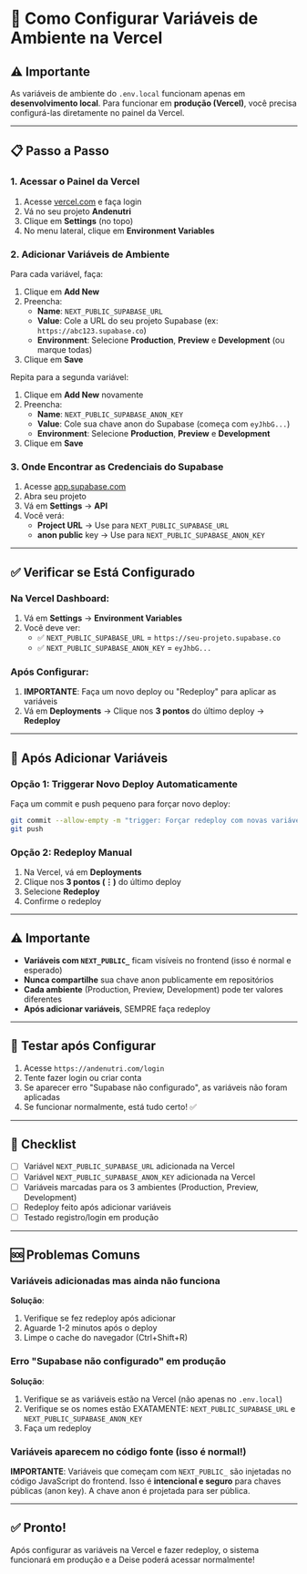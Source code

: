 # 🚀 Como Configurar Variáveis de Ambiente na Vercel

## ⚠️ Importante

As variáveis de ambiente do `.env.local` funcionam apenas em **desenvolvimento local**. Para funcionar em **produção (Vercel)**, você precisa configurá-las diretamente no painel da Vercel.

---

## 📋 Passo a Passo

### 1. **Acessar o Painel da Vercel**

1. Acesse [vercel.com](https://vercel.com) e faça login
2. Vá no seu projeto **Andenutri**
3. Clique em **Settings** (no topo)
4. No menu lateral, clique em **Environment Variables**

### 2. **Adicionar Variáveis de Ambiente**

Para cada variável, faça:

1. Clique em **Add New**
2. Preencha:
   - **Name**: `NEXT_PUBLIC_SUPABASE_URL`
   - **Value**: Cole a URL do seu projeto Supabase (ex: `https://abc123.supabase.co`)
   - **Environment**: Selecione **Production**, **Preview** e **Development** (ou marque todas)
3. Clique em **Save**

Repita para a segunda variável:

1. Clique em **Add New** novamente
2. Preencha:
   - **Name**: `NEXT_PUBLIC_SUPABASE_ANON_KEY`
   - **Value**: Cole sua chave anon do Supabase (começa com `eyJhbG...`)
   - **Environment**: Selecione **Production**, **Preview** e **Development**
3. Clique em **Save**

### 3. **Onde Encontrar as Credenciais do Supabase**

1. Acesse [app.supabase.com](https://app.supabase.com)
2. Abra seu projeto
3. Vá em **Settings** → **API**
4. Você verá:
   - **Project URL** → Use para `NEXT_PUBLIC_SUPABASE_URL`
   - **anon public** key → Use para `NEXT_PUBLIC_SUPABASE_ANON_KEY`

---

## ✅ Verificar se Está Configurado

### Na Vercel Dashboard:

1. Vá em **Settings** → **Environment Variables**
2. Você deve ver:
   - ✅ `NEXT_PUBLIC_SUPABASE_URL` = `https://seu-projeto.supabase.co`
   - ✅ `NEXT_PUBLIC_SUPABASE_ANON_KEY` = `eyJhbG...`

### Após Configurar:

1. **IMPORTANTE**: Faça um novo deploy ou "Redeploy" para aplicar as variáveis
2. Vá em **Deployments** → Clique nos **3 pontos** do último deploy → **Redeploy**

---

## 🔄 Após Adicionar Variáveis

### Opção 1: Triggerar Novo Deploy Automaticamente

Faça um commit e push pequeno para forçar novo deploy:

```bash
git commit --allow-empty -m "trigger: Forçar redeploy com novas variáveis de ambiente"
git push
```

### Opção 2: Redeploy Manual

1. Na Vercel, vá em **Deployments**
2. Clique nos **3 pontos (⋮)** do último deploy
3. Selecione **Redeploy**
4. Confirme o redeploy

---

## ⚠️ Importante

- **Variáveis com `NEXT_PUBLIC_`** ficam visíveis no frontend (isso é normal e esperado)
- **Nunca compartilhe** sua chave anon publicamente em repositórios
- **Cada ambiente** (Production, Preview, Development) pode ter valores diferentes
- **Após adicionar variáveis**, SEMPRE faça redeploy

---

## 🧪 Testar após Configurar

1. Acesse `https://andenutri.com/login`
2. Tente fazer login ou criar conta
3. Se aparecer erro "Supabase não configurado", as variáveis não foram aplicadas
4. Se funcionar normalmente, está tudo certo! ✅

---

## 📝 Checklist

- [ ] Variável `NEXT_PUBLIC_SUPABASE_URL` adicionada na Vercel
- [ ] Variável `NEXT_PUBLIC_SUPABASE_ANON_KEY` adicionada na Vercel
- [ ] Variáveis marcadas para os 3 ambientes (Production, Preview, Development)
- [ ] Redeploy feito após adicionar variáveis
- [ ] Testado registro/login em produção

---

## 🆘 Problemas Comuns

### Variáveis adicionadas mas ainda não funciona

**Solução**: 
1. Verifique se fez redeploy após adicionar
2. Aguarde 1-2 minutos após o deploy
3. Limpe o cache do navegador (Ctrl+Shift+R)

### Erro "Supabase não configurado" em produção

**Solução**:
1. Verifique se as variáveis estão na Vercel (não apenas no `.env.local`)
2. Verifique se os nomes estão EXATAMENTE: `NEXT_PUBLIC_SUPABASE_URL` e `NEXT_PUBLIC_SUPABASE_ANON_KEY`
3. Faça um redeploy

### Variáveis aparecem no código fonte (isso é normal!)

**IMPORTANTE**: Variáveis que começam com `NEXT_PUBLIC_` são injetadas no código JavaScript do frontend. Isso é **intencional e seguro** para chaves públicas (anon key). A chave anon é projetada para ser pública.

---

## ✅ Pronto!

Após configurar as variáveis na Vercel e fazer redeploy, o sistema funcionará em produção e a Deise poderá acessar normalmente!

